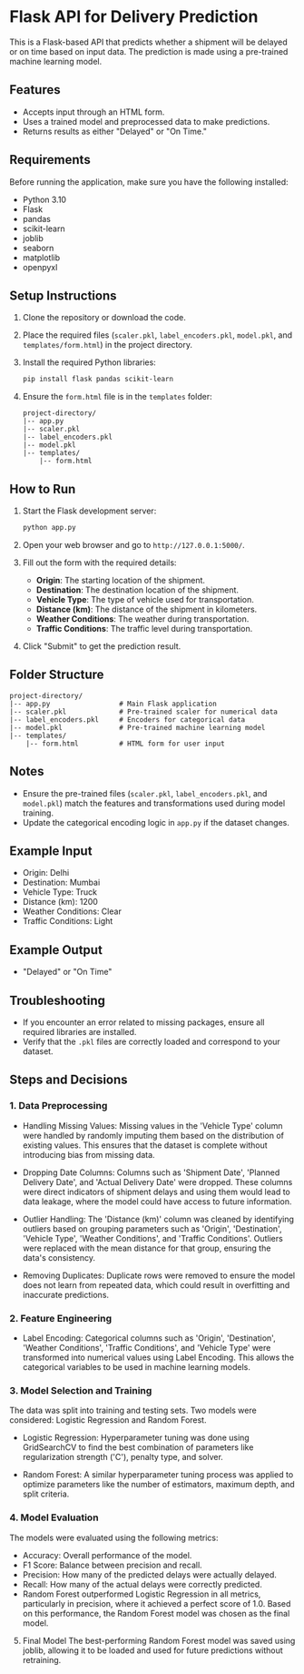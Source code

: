 # Flask API for Delivery Prediction

This is a Flask-based API that predicts whether a shipment will be delayed or on time based on input data. The prediction is made using a pre-trained machine learning model.

## Features

- Accepts input through an HTML form.
- Uses a trained model and preprocessed data to make predictions.
- Returns results as either "Delayed" or "On Time."

## Requirements

Before running the application, make sure you have the following installed:

- Python 3.10
- Flask
- pandas
- scikit-learn
- joblib
- seaborn
- matplotlib
- openpyxl

## Setup Instructions

1. Clone the repository or download the code.
2. Place the required files (`scaler.pkl`, `label_encoders.pkl`, `model.pkl`, and `templates/form.html`) in the project directory.
3. Install the required Python libraries:

   ```bash
   pip install flask pandas scikit-learn
   ```

4. Ensure the `form.html` file is in the `templates` folder:

   ```
   project-directory/
   |-- app.py
   |-- scaler.pkl
   |-- label_encoders.pkl
   |-- model.pkl
   |-- templates/
       |-- form.html
   ```

## How to Run

1. Start the Flask development server:

   ```bash
   python app.py
   ```

2. Open your web browser and go to `http://127.0.0.1:5000/`.
3. Fill out the form with the required details:
   - **Origin**: The starting location of the shipment.
   - **Destination**: The destination location of the shipment.
   - **Vehicle Type**: The type of vehicle used for transportation.
   - **Distance (km)**: The distance of the shipment in kilometers.
   - **Weather Conditions**: The weather during transportation.
   - **Traffic Conditions**: The traffic level during transportation.
4. Click "Submit" to get the prediction result.

## Folder Structure

```
project-directory/
|-- app.py                 # Main Flask application
|-- scaler.pkl             # Pre-trained scaler for numerical data
|-- label_encoders.pkl     # Encoders for categorical data
|-- model.pkl              # Pre-trained machine learning model
|-- templates/
    |-- form.html          # HTML form for user input
```

## Notes

- Ensure the pre-trained files (`scaler.pkl`, `label_encoders.pkl`, and `model.pkl`) match the features and transformations used during model training.
- Update the categorical encoding logic in `app.py` if the dataset changes.

## Example Input

- Origin: Delhi
- Destination: Mumbai
- Vehicle Type: Truck
- Distance (km): 1200
- Weather Conditions: Clear
- Traffic Conditions: Light

## Example Output

- "Delayed" or "On Time"

## Troubleshooting

- If you encounter an error related to missing packages, ensure all required libraries are installed.
- Verify that the `.pkl` files are correctly loaded and correspond to your dataset.


## Steps and Decisions
### 1. Data Preprocessing
- Handling Missing Values:
  Missing values in the 'Vehicle Type' column were handled by randomly imputing them based on the distribution of existing values. This ensures that the dataset is complete without introducing bias from missing data.
  
- Dropping Date Columns:
  Columns such as 'Shipment Date', 'Planned Delivery Date', and 'Actual Delivery Date' were dropped. These columns were direct indicators of shipment delays and using them would lead to data leakage, where the model could have access to future information.
  
- Outlier Handling:
  The 'Distance (km)' column was cleaned by identifying outliers based on grouping parameters such as 'Origin', 'Destination', 'Vehicle Type', 'Weather Conditions', and 'Traffic Conditions'. Outliers were replaced with the mean distance for that group, ensuring the data's consistency.
  
- Removing Duplicates:
  Duplicate rows were removed to ensure the model does not learn from repeated data, which could result in overfitting and inaccurate predictions.
  
### 2. Feature Engineering
- Label Encoding:
  Categorical columns such as 'Origin', 'Destination', 'Weather Conditions', 'Traffic Conditions', and 'Vehicle Type' were transformed into numerical values using Label Encoding. This allows the categorical variables to be used in machine learning models.
  
### 3. Model Selection and Training
  The data was split into training and testing sets. Two models were considered: Logistic Regression and Random Forest.

- Logistic Regression:
  Hyperparameter tuning was done using GridSearchCV to find the best combination of parameters like regularization strength ('C'), penalty type, and solver.
  
- Random Forest:
  A similar hyperparameter tuning process was applied to optimize parameters like the number of estimators, maximum depth, and split criteria.
  
### 4. Model Evaluation
   The models were evaluated using the following metrics:
  - Accuracy: Overall performance of the model.
  - F1 Score: Balance between precision and recall.
  - Precision: How many of the predicted delays were actually delayed. 
  - Recall: How many of the actual delays were correctly predicted.
  - Random Forest outperformed Logistic Regression in all metrics, particularly in precision, where it achieved a perfect score of 1.0. Based on this performance, the Random Forest model was chosen as the final model.

5. Final Model
The best-performing Random Forest model was saved using joblib, allowing it to be loaded and used for future predictions without retraining.
